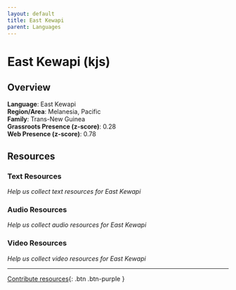 ```yaml
---
layout: default
title: East Kewapi
parent: Languages
---
```


# East Kewapi (kjs)

## Overview

**Language**: East Kewapi  
**Region/Area**: Melanesia, Pacific  
**Family**: Trans-New Guinea  
**Grassroots Presence (z-score)**: 0.28  
**Web Presence (z-score)**: 0.78  

## Resources

### Text Resources
*Help us collect text resources for East Kewapi*

### Audio Resources
*Help us collect audio resources for East Kewapi*

### Video Resources
*Help us collect video resources for East Kewapi*

---

[Contribute resources](https://forms.office.com/e/1SfLJx3u1r){: .btn .btn-purple }
